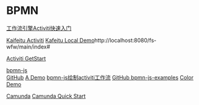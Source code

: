 # BPMN

[工作流引擎Activiti快速入门](http://ypk1226.com/2019/02/24/workflow/activiti-1/)

[Kaifeitu Activiti](https://github.com/henryyan/kft-activiti-demo/wiki)
[Kafeitu Local Demo](http://localhost:8080/fs-wfw/main/index#)http://localhost:8080/fs-wfw/main/index#

[Activiti GetStart](https://www.activiti.org/userguide/)

[bpmn-js](https://bpmn.io/toolkit/bpmn-js/)  
[GitHub](https://github.com/bpmn-io/bpmn-js) [A Demo](https://bpmn.52itstyle.vip/)
[bpmn-js绘制activiti工作流](https://blog.csdn.net/peng_wei_kang/article/details/80715565)
[GitHub bpmn-js-examples](https://github.com/bpmn-io/bpmn-js-examples/tree/master/bpmn-properties)  [Color Demo](https://cdn.staticaly.com/gh/bpmn-io/bpmn-js-examples/master/colors/index.html)

[Camunda](https://camunda.com/)
[Camunda Quick Start](https://docs.camunda.org/get-started/quick-start/)

[](https://gitee.com/cangjingge/sunFlow)